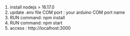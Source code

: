 1. install nodejs > 16.17.0
2. update .env file COM port : your arduino COM port name
3. RUN command: npm install
4. RUN command: npm start
5. access : http://localhost:3000